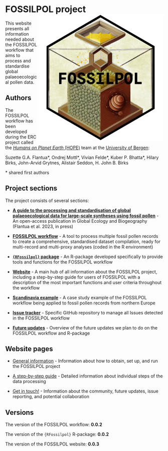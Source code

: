 # FOSSILPOL project<img src="figures/fossilpol_logo.png" align="right" width="400" />

This website presents all information needed about the FOSSILPOL workflow that aims to process and standardise global palaeoecological pollen data.

## Authors

The FOSSILPOL workflow has been developed during the ERC project called the [*Humans on Planet Earth* (HOPE)](https://www.uib.no/en/rg/EECRG/107501/hope) team at the [University of Bergen](https://www.uib.no/en):

Suzette G.A. Flantua\*, Ondrej Mottl\*, Vivian Felde\*, Kuber P. Bhatta\*, Hilary Birks, John-Arvid Grytnes, Alistair Seddon, H. John B. Birks

\* shared first authors

## Project sections

The project consists of several sections:

* **[A guide to the processing and standardisation of global palaeoecological data for large-scale syntheses using fossil pollen]()** - An open-access publication in Global Ecology and Biogeography (Flantua et al. 2023, in press)

* **[FOSSILPOL workflow](https://github.com/HOPE-UIB-BIO/FOSSILPOL-workflow)** - A tool to process multiple fossil pollen records to create a comprehensive, standardised dataset compilation, ready for multi-record and multi-proxy analyses (coded in the R environment)

* **[`{RFossilpol}` package](https://github.com/HOPE-UIB-BIO/R-Fossilpol-package)** - An R-package developed specifically to provide tools and functions for the FOSSILPOL workflow

* **[Website](https://hope-uib-bio.github.io/FOSSILPOL-website/step_by_step_guide.html)** - A main hub of all information about the FOSSILPOL project, including a step-by-step guide for users of FOSSILPOL with a description of the most important functions and user criteria throughout the workflow

* **[Scandinavia example](https://github.com/HOPE-UIB-BIO/FOSSILPOL-example-Scandinavia)** - A case study example of the FOSSILPOL workflow being applied to fossil pollen records from northern Europe

* **[Issue tracker](https://github.com/HOPE-UIB-BIO/FOSSILPOL-issues)** - Specific GitHub repository to manage all Issues detected in the FOSSILPOL workflow

* **[Future updates](https://github.com/orgs/HOPE-UIB-BIO/projects/3/views/1)** - Overview of the future updates we plan to do on the FOSSILPOL workflow and R-package

## Website pages

* [General information](about.html) - Information about how to obtain, set up, and run the FOSSILPOL project

* [A step-by-step guide](step_by_step_guide.html) - Detailed information about individual steps of the data processing

* [Get in touch!](get_in_touch.html) - Information about the community, future updates, issue reporting, and potential collaboration

## Versions

The version of the FOSSILPOL workflow: **0.0.2**

The version of the `{RFossilpol}` R-package: **0.0.2**

The version of the FOSSILPOL website: **0.0.3**
